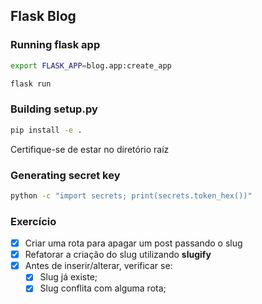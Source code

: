 ## Flask Blog

### Running flask app

```bash
export FLASK_APP=blog.app:create_app
```

```bash
flask run
```

### Building setup.py

```bash
pip install -e .
```

Certifique-se de estar no diretório raíz


### Generating secret key

```bash
python -c "import secrets; print(secrets.token_hex())"
```


### Exercício

- [x] Criar uma rota para apagar um post passando o slug
- [x] Refatorar a criação do slug utilizando **slugify**
- [x] Antes de inserir/alterar, verificar se:
     - [x] Slug já existe;
     - [x] Slug conflita com alguma rota;
